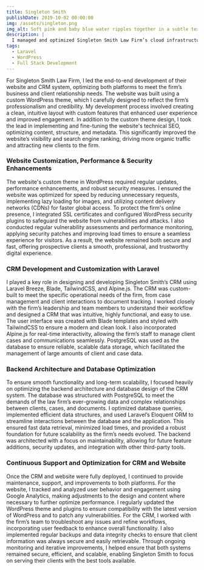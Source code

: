 ```yaml
---
title: Singleton Smith
publishDate: 2019-10-02 00:00:00
img: /assets/singleton.png
img_alt: Soft pink and baby blue water ripples together in a subtle texture.
description: |
  I managed and optimized Singleton Smith Law Firm’s cloud infrastructure using Google Cloud, ensuring seamless operations and scalability for their internal systems and client-facing applications.
tags:
  - Laravel
  - WordPress
  - Full Stack Development
---
```


For Singleton Smith Law Firm, I led the end-to-end development of their website and CRM system, optimizing both platforms to meet the firm’s business and client relationship needs. The website was built using a custom WordPress theme, which I carefully designed to reflect the firm’s professionalism and credibility. My development process involved creating a clean, intuitive layout with custom features that enhanced user experience and improved engagement. In addition to the custom theme design, I took the lead in implementing and fine-tuning the website's technical SEO, optimizing content, structure, and metadata. This significantly improved the website’s visibility and search engine ranking, driving more organic traffic and attracting new clients to the firm.

### Website Customization, Performance & Security Enhancements

The website's custom theme in WordPress required regular updates, performance enhancements, and robust security measures. I ensured the website was optimized for speed by reducing unnecessary requests, implementing lazy loading for images, and utilizing content delivery networks (CDNs) for faster global access. To protect the firm's online presence, I integrated SSL certificates and configured WordPress security plugins to safeguard the website from vulnerabilities and attacks. I also conducted regular vulnerability assessments and performance monitoring, applying security patches and improving load times to ensure a seamless experience for visitors. As a result, the website remained both secure and fast, offering prospective clients a smooth, professional, and trustworthy digital experience.

### CRM Development and Customization with Laravel

I played a key role in designing and developing Singleton Smith’s CRM using Laravel Breeze, Blade, TailwindCSS, and Alpine.js. The CRM was custom-built to meet the specific operational needs of the firm, from case management and client interactions to document tracking. I worked closely with the firm’s leadership and team members to understand their workflow and designed a CRM that was intuitive, highly functional, and easy to use. The user interface was created with Blade templates and styled with TailwindCSS to ensure a modern and clean look. I also incorporated Alpine.js for real-time interactivity, allowing the firm’s staff to manage client cases and communications seamlessly. PostgreSQL was used as the database to ensure reliable, scalable data storage, which facilitated the management of large amounts of client and case data.

### Backend Architecture and Database Optimization

To ensure smooth functionality and long-term scalability, I focused heavily on optimizing the backend architecture and database design of the CRM system. The database was structured with PostgreSQL to meet the demands of the law firm’s ever-growing data and complex relationships between clients, cases, and documents. I optimized database queries, implemented efficient data structures, and used Laravel’s Eloquent ORM to streamline interactions between the database and the application. This ensured fast data retrieval, minimized load times, and provided a robust foundation for future scalability as the firm’s needs evolved. The backend was architected with a focus on maintainability, allowing for future feature additions, security updates, and integration with other third-party tools.

### Continuous Support and Optimization for CRM and Website

Once the CRM and website were fully deployed, I continued to provide maintenance, support, and improvements to both platforms. For the website, I tracked and analyzed user behavior and engagement using Google Analytics, making adjustments to the design and content where necessary to further optimize performance. I regularly updated the WordPress theme and plugins to ensure compatibility with the latest version of WordPress and to patch any vulnerabilities. For the CRM, I worked with the firm’s team to troubleshoot any issues and refine workflows, incorporating user feedback to enhance overall functionality. I also implemented regular backups and data integrity checks to ensure that client information was always secure and easily retrievable. Through ongoing monitoring and iterative improvements, I helped ensure that both systems remained secure, efficient, and scalable, enabling Singleton Smith to focus on serving their clients with the best tools available.
